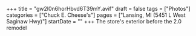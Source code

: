 +++
title = "gw2l0n6horHbvd6T39mY.avif"
draft = false
tags = ["Photos"]
categories = ["Chuck E. Cheese's"]
pages = ["Lansing, MI (5451 L West Saginaw Hwy)"]
startDate = ""
+++
The store's exterior before the 2.0 remodel
